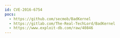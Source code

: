 ```yaml
---
id: CVE-2016-6754
pocs:
  - https://github.com/secmob/BadKernel
  - https://gitlab.com/The-Real-TechLord/BadKernel
  - https://www.exploit-db.com/raw/40846
---
```

